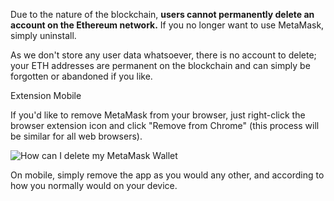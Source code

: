 Due to the nature of the blockchain, **users cannot permanently delete an account on the Ethereum network.** If you no longer want to use MetaMask, simply uninstall. 


As we don't store any user data whatsoever, there is no account to delete; your ETH addresses are permanent on the blockchain and can simply be forgotten or abandoned if you like.




Extension Mobile


If you'd like to remove MetaMask from your browser, just right-click the browser extension icon and click "Remove from Chrome" (this process will be similar for all web browsers).


![How can I delete my MetaMask Wallet](https://support.metamask.io/hc/article_attachments/9219289104283/How_can_I_delete_my_MetaMask_Wallet.gif)




On mobile, simply remove the app as you would any other, and according to how you normally would on your device.



